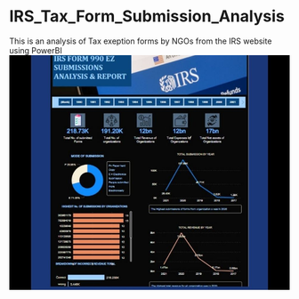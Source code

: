 # IRS_Tax_Form_Submission_Analysis
This is an analysis of Tax exeption forms by NGOs from the IRS website using PowerBI
![](8.jpg)
